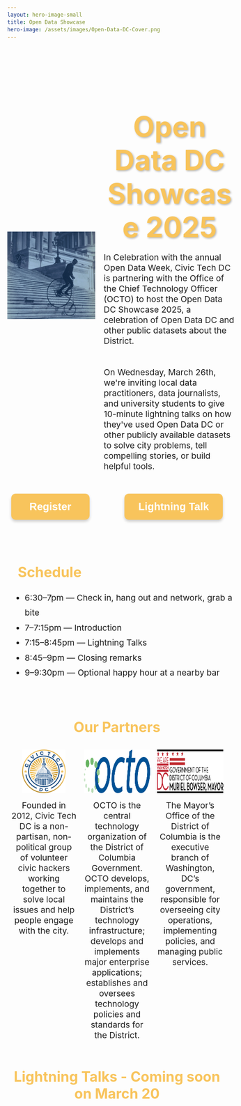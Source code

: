 ```yaml
---
layout: hero-image-small
title: Open Data Showcase
hero-image: /assets/images/Open-Data-DC-Cover.png
---
```


<div style="display: flex; align-items: center; width: 100vw; max-width: 100%; margin: 70px auto 0;">
    <img src="assets/images/man-on-bike.png" style="width: 40%; height: auto;" alt="Man on a bike down the Capitol">
    <div style="width: 60%; padding-left: 20px;">
        <h1 style="margin-bottom: 10px; color: #f8c45c; font-size: 4rem; text-align: center; font-weight: bold; text-shadow: 2px 2px 4px rgba(0, 0, 0, 0.3);">
            Open Data DC Showcase 2025
        </h1>
        <p style="font-size: 1.2rem">
            In Celebration with the annual Open Data Week, Civic Tech DC is partnering with the Office of the Chief Technology Officer (OCTO) to host the Open Data DC Showcase 2025, a celebration of Open Data DC and other public datasets about the District. <br><br><br>
            On Wednesday, March 26th, we're inviting local data practitioners, data journalists, and university students to give 10-minute lightning talks on how they've used Open Data DC or other publicly available datasets to solve city problems, tell compelling stories, or build helpful tools.
        </p>
    </div>
</div>


<div style="display: flex; justify-content: center; flex-wrap: wrap; width: 100vw; max-width: 100%; margin: 2rem auto; gap: 5rem;">
    <a href="https://lu.ma/53d1fuu9" target="_blank" style="text-decoration: none;">
        <button style="background-color: #f8c45c !important; color: white !important; min-width: 180px; max-width: 250px; padding: 1rem 2rem; font-size: 1.5rem; font-weight: bold; border-radius: 10px; box-shadow: 0 4px 6px rgba(0, 0, 0, 0.2); text-align: center; border: none; cursor: pointer;">
            Register
        </button>
    </a>
    <a href="https://forms.office.com/Pages/ResponsePage.aspx?id=8Unkj5SLt0-ZBm-Tnagtc7pJogXkrhtAl6gXRaUsRclUNUlDM0ZSVFpLRFFXTjhNNUZIMVRIUzdNUS4u" target="_blank" style="text-decoration: none;">
        <button style="background-color: #f8c45c !important; color: white !important; min-width: 180px; max-width: 250px; padding: 1rem 2rem; font-size: 1.5rem; font-weight: bold; border-radius: 10px; box-shadow: 0 4px 6px rgba(0, 0, 0, 0.2); text-align: center; border: none; cursor: pointer;">
            Lightning Talk
        </button>
    </a>
</div>


<div style="width: 100vw; max-width: 100%; margin: 0 auto; padding: 1.5rem;">
    <h1 style="font-size: 2rem; font-weight: bold; color: #f8c45c; text-shadow: 2px rgba(0, 0, 0, 0.2);">
        Schedule
    </h1>
    <ul style="margin-top: 1rem; padding-left: 1rem; line-height: 1.8; font-size: 1.2rem">
        <li>6:30–7pm — Check in, hang out and network, grab a bite</li>
        <li>7–7:15pm — Introduction</li>
        <li>7:15–8:45pm — Lightning Talks</li>
        <li>8:45–9pm — Closing remarks</li>
        <li>9–9:30pm — Optional happy hour at a nearby bar</li>
    </ul>
</div>


<div style="text-align: center; margin-bottom: 2rem;">
    <h1 style="font-size: 2rem; font-weight: bold; color: #f8c45c; text-shadow: 2px rgba(0, 0, 0, 0.2);">
        Our Partners
    </h1>
</div>

<div style="display: flex; justify-content: space-around; width: 100vw; max-width: 100%; margin: 0 auto; padding: 0rem; flex-wrap: wrap;">
    <div style="width: 30%; text-align: center; display: flex; flex-direction: column; align-items: center;">
        <div style="display: flex; justify-content: center; height: 100px;">
            <img src="assets/images/civic-tech-dc.png" style="max-height: 100px; width: auto;" alt="Civic Tech DC Logo">
        </div>
        <div style="display: flex; flex-direction: column; align-items: center; text-align: center;">
            <p style="margin-top: 1rem; font-size: 1.2rem">Founded in 2012, Civic Tech DC is a non-partisan, non-political group of volunteer civic hackers working together to solve local issues and help people engage with the city.</p>
        </div>
    </div>
    <div style="width: 30%; text-align: center; display: flex; flex-direction: column; align-items: center;">
        <div style="display: flex; justify-content: center; height: 100px;">
            <img src="assets/images/OCTO-logo.png" style="max-height: 100px; width: auto;" alt="OCTO Logo">
        </div>
        <div style="display: flex; flex-direction: column; align-items: center; text-align: center;">
            <p style="margin-top: 1rem; font-size: 1.2rem">OCTO is the central technology organization of the District of Columbia Government. OCTO develops, implements, and maintains the District’s technology infrastructure; develops and implements major enterprise applications; establishes and oversees technology policies and standards for the District.</p>
        </div>
    </div>
    <div style="width: 30%; text-align: center; display: flex; flex-direction: column; align-items: center;">
        <div style="display: flex; justify-content: center; height: 100px;">
            <img src="assets/images/dc-gov-mayor.png" style="max-height: 100px; width: auto;" alt="Mayor’s Office Logo">
        </div>
        <div style="display: flex; flex-direction: column; align-items: center; text-align: center;">
            <p style="margin-top: 1rem; font-size: 1.2rem">The Mayor’s Office of the District of Columbia is the executive branch of Washington, DC’s government, responsible for overseeing city operations, implementing policies, and managing public services.</p>
        </div>
    </div>
</div>

<div style="text-align: center; margin-bottom: 2rem;">
    <h1 style="font-size: 2rem; font-weight: bold; color: #f8c45c; text-shadow: 2px rgba(0, 0, 0, 0.2);">
        Lightning Talks - Coming soon on March 20
    </h1>
</div>
